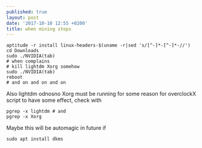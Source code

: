```yaml
---
published: true
layout: post
date: '2017-10-10 12:55 +0200'
title: when mining stops
---
```

    aptitude -r install linux-headers-$(uname -r|sed 's/[^-]*-[^-]*-//')
    cd Downloads
    sudo ./NVIDIA(tab)
    # when complains
    # kill lightdm Xorg somehow
    sudo ./NVIDIA(tab)
    reboot
    # and on and on and on
    
Also lightdm odnosno Xorg must be running for some reason for overclockX script to have some effect, check with

    pgrep -x lightdm # and
    pgrep -x Xorg
    
Maybe this will be automagic in future if

    sudo apt install dkms